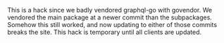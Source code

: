 This is a hack since we badly vendored graphql-go with govendor. We vendored the
main package at a newer commit than the subpackages. Somehow this still worked,
and now updating to either of those commits breaks the site. This hack is
temporary until all clients are updated.
